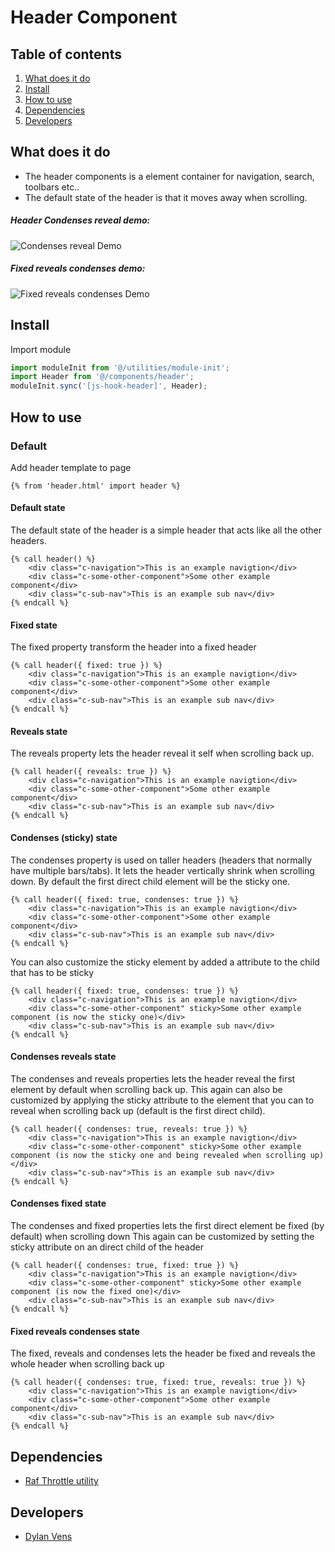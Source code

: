 
# Header Component

## Table of contents
1. [What does it do](#markdown-header-what-does-it-do)
2. [Install](#markdown-header-install)
3. [How to use](#markdown-header-how-to-use)
4. [Dependencies](#markdown-header-dependencies)
5. [Developers](#markdown-header-developers)

## What does it do
* The header components is a element container for navigation, search, toolbars etc..
* The default state of the header is that it moves away when scrolling.

##### Header Condenses reveal demo:
![Condenses reveal Demo](./_demo/header-condenses-reveal.gif)

##### Fixed reveals condenses demo:
![Fixed reveals condenses Demo](./_demo/header-fixed-reveals-condenses.gif)

## Install

Import module

```javascript
import moduleInit from '@/utilities/module-init';
import Header from '@/components/header';
moduleInit.sync('[js-hook-header]', Header);
```

## How to use

### Default
Add header template to page

```htmlmixed
{% from 'header.html' import header %}
```

#### Default state 
The default state of the header is a simple header that acts like all the other headers.

```htmlmixed
{% call header() %}
    <div class="c-navigation">This is an example navigtion</div>
    <div class="c-some-other-component">Some other example component</div>
    <div class="c-sub-nav">This is an example sub nav</div>
{% endcall %}
```

#### Fixed state 
The fixed property transform the header into a fixed header

```htmlmixed
{% call header({ fixed: true }) %}
    <div class="c-navigation">This is an example navigtion</div>
    <div class="c-some-other-component">Some other example component</div>
    <div class="c-sub-nav">This is an example sub nav</div>
{% endcall %}
```

#### Reveals state 
The reveals property lets the header reveal it self when scrolling back up.

```htmlmixed
{% call header({ reveals: true }) %}
    <div class="c-navigation">This is an example navigtion</div>
    <div class="c-some-other-component">Some other example component</div>
    <div class="c-sub-nav">This is an example sub nav</div>
{% endcall %}
```

#### Condenses (sticky) state 
The condenses property is used on taller headers (headers that normally have multiple bars/tabs). 
It lets the header vertically shrink when scrolling down. By default the first direct child element will be the sticky one. 

```htmlmixed
{% call header({ fixed: true, condenses: true }) %}
    <div class="c-navigation">This is an example navigtion</div>
    <div class="c-some-other-component">Some other example component</div>
    <div class="c-sub-nav">This is an example sub nav</div>
{% endcall %}
```

You can also customize the sticky element by added a attribute to the child that has to be sticky

```htmlmixed
{% call header({ fixed: true, condenses: true }) %}
    <div class="c-navigation">This is an example navigtion</div>
    <div class="c-some-other-component" sticky>Some other example component (is now the sticky one)</div>
    <div class="c-sub-nav">This is an example sub nav</div>
{% endcall %}
```

#### Condenses reveals state
The condenses and reveals properties lets the header reveal the first element by default when scrolling back up.
This again can also be customized by applying the sticky attribute to the element that you can to reveal when scrolling back up (default is the first direct child).

```htmlmixed
{% call header({ condenses: true, reveals: true }) %}
    <div class="c-navigation">This is an example navigtion</div>
    <div class="c-some-other-component" sticky>Some other example component (is now the sticky one and being revealed when scrolling up)</div>
    <div class="c-sub-nav">This is an example sub nav</div>
{% endcall %}
```

#### Condenses fixed state
The condenses and fixed properties lets the first direct element be fixed (by default) when scrolling down
This again can be customized by setting the sticky attribute on an direct child of the header

```htmlmixed
{% call header({ condenses: true, fixed: true }) %}
    <div class="c-navigation">This is an example navigtion</div>
    <div class="c-some-other-component" sticky>Some other example component (is now the fixed one)</div>
    <div class="c-sub-nav">This is an example sub nav</div>
{% endcall %}
```

#### Fixed reveals condenses state
The fixed, reveals and condenses lets the header be fixed and reveals the whole header when scrolling back up

```htmlmixed
{% call header({ condenses: true, fixed: true, reveals: true }) %}
    <div class="c-navigation">This is an example navigtion</div>
    <div class="c-some-other-component">Some other example component</div>
    <div class="c-sub-nav">This is an example sub nav</div>
{% endcall %}
```

## Dependencies
* [Raf Throttle utility](/utilities/raf-throttle)

## Developers
* [Dylan Vens](mailto:dylan.vens@tamtam.nl)
